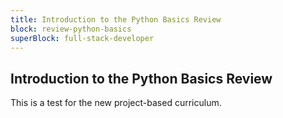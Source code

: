 ```yaml
---
title: Introduction to the Python Basics Review
block: review-python-basics
superBlock: full-stack-developer
---
```


## Introduction to the Python Basics Review

This is a test for the new project-based curriculum.
